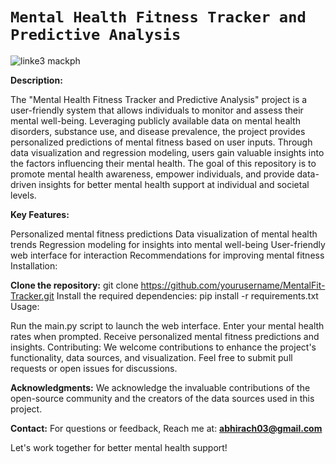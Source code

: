 # <b>`Mental Health Fitness Tracker and Predictive Analysis`</b>
![linke3 mackph](https://i0.wp.com/fitpedia.com/wp-content/uploads/2017/03/brain-mental-fitness-dpc.jpg)

<b>Description:</b>

The "Mental Health Fitness Tracker and Predictive Analysis" project is a user-friendly system that allows individuals to monitor and assess their mental well-being. Leveraging publicly available data on mental health disorders, substance use, and disease prevalence, the project provides personalized predictions of mental fitness based on user inputs. Through data visualization and regression modeling, users gain valuable insights into the factors influencing their mental health. The goal of this repository is to promote mental health awareness, empower individuals, and provide data-driven insights for better mental health support at individual and societal levels.

<b>Key Features:</b>

Personalized mental fitness predictions
Data visualization of mental health trends
Regression modeling for insights into mental well-being
User-friendly web interface for interaction
Recommendations for improving mental fitness
Installation:

<b>Clone the repository:</b> git clone https://github.com/yourusername/MentalFit-Tracker.git
Install the required dependencies: pip install -r requirements.txt
Usage:

Run the main.py script to launch the web interface.
Enter your mental health rates when prompted.
Receive personalized mental fitness predictions and insights.
Contributing:
We welcome contributions to enhance the project's functionality, data sources, and visualization. Feel free to submit pull requests or open issues for discussions.

<b>Acknowledgments:</b>
We acknowledge the invaluable contributions of the open-source community and the creators of the data sources used in this project.

<b>Contact:</b>
For questions or feedback, Reach me at: **abhirach03@gmail.com**

Let's work together for better mental health support!
